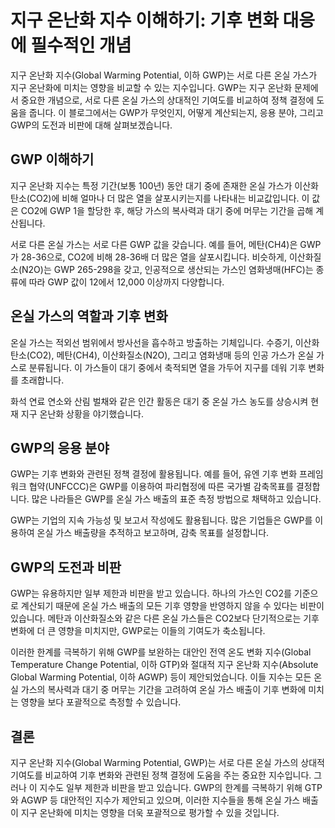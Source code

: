 # 지구 온난화 지수 이해하기: 기후 변화 대응에 필수적인 개념

지구 온난화 지수(Global Warming Potential, 이하 GWP)는 서로 다른 온실 가스가 지구 온난화에 미치는 영향을 비교할 수 있는 지수입니다. GWP는 지구 온난화 문제에서 중요한 개념으로, 서로 다른 온실 가스의 상대적인 기여도를 비교하여 정책 결정에 도움을 줍니다. 이 블로그에서는 GWP가 무엇인지, 어떻게 계산되는지, 응용 분야, 그리고 GWP의 도전과 비판에 대해 살펴보겠습니다.

## GWP 이해하기

지구 온난화 지수는 특정 기간(보통 100년) 동안 대기 중에 존재한 온실 가스가 이산화탄소(CO2)에 비해 얼마나 더 많은 열을 살포시키는지를 나타내는 비교값입니다. 이 값은 CO2에 GWP 1을 할당한 후, 해당 가스의 복사력과 대기 중에 머무는 기간을 곱해 계산됩니다.

서로 다른 온실 가스는 서로 다른 GWP 값을 갖습니다. 예를 들어, 메탄(CH4)은 GWP가 28-36으로, CO2에 비해 28-36배 더 많은 열을 살포시킵니다. 비슷하게, 이산화질소(N2O)는 GWP 265-298을 갖고, 인공적으로 생산되는 가스인 염화냉매(HFC)는 종류에 따라 GWP 값이 12에서 12,000 이상까지 다양합니다.

## 온실 가스의 역할과 기후 변화

온실 가스는 적외선 범위에서 방사선을 흡수하고 방출하는 기체입니다. 수증기, 이산화탄소(CO2), 메탄(CH4), 이산화질소(N2O), 그리고 염화냉매 등의 인공 가스가 온실 가스로 분류됩니다. 이 가스들이 대기 중에서 축적되면 열을 가두어 지구를 데워 기후 변화를 초래합니다.

화석 연료 연소와 산림 벌채와 같은 인간 활동은 대기 중 온실 가스 농도를 상승시켜 현재 지구 온난화 상황을 야기했습니다.

## GWP의 응용 분야

GWP는 기후 변화와 관련된 정책 결정에 활용됩니다. 예를 들어, 유엔 기후 변화 프레임워크 협약(UNFCCC)은 GWP를 이용하여 파리협정에 따른 국가별 감축목표를 결정합니다. 많은 나라들은 GWP를 온실 가스 배출의 표준 측정 방법으로 채택하고 있습니다.

GWP는 기업의 지속 가능성 및 보고서 작성에도 활용됩니다. 많은 기업들은 GWP를 이용하여 온실 가스 배출량을 추적하고 보고하며, 감축 목표를 설정합니다.

## GWP의 도전과 비판

GWP는 유용하지만 일부 제한과 비판을 받고 있습니다. 하나의 가스인 CO2를 기준으로 계산되기 때문에 온실 가스 배출의 모든 기후 영향을 반영하지 않을 수 있다는 비판이 있습니다. 메탄과 이산화질소와 같은 다른 온실 가스들은 CO2보다 단기적으로는 기후 변화에 더 큰 영향을 미치지만, GWP로는 이들의 기여도가 축소됩니다.

이러한 한계를 극복하기 위해 GWP를 보완하는 대안인 전역 온도 변화 지수(Global Temperature Change Potential, 이하 GTP)와 절대적 지구 온난화 지수(Absolute Global Warming Potential, 이하 AGWP) 등이 제안되었습니다. 이들 지수는 모든 온실 가스의 복사력과 대기 중 머무는 기간을 고려하여 온실 가스 배출이 기후 변화에 미치는 영향을 보다 포괄적으로 측정할 수 있습니다.

## 결론

지구 온난화 지수(Global Warming Potential, GWP)는 서로 다른 온실 가스의 상대적 기여도를 비교하여 기후 변화와 관련된 정책 결정에 도움을 주는 중요한 지수입니다. 그러나 이 지수도 일부 제한과 비판을 받고 있습니다. GWP의 한계를 극복하기 위해 GTP와 AGWP 등 대안적인 지수가 제안되고 있으며, 이러한 지수들을 통해 온실 가스 배출이 지구 온난화에 미치는 영향을 더욱 포괄적으로 평가할 수 있을 것입니다.
